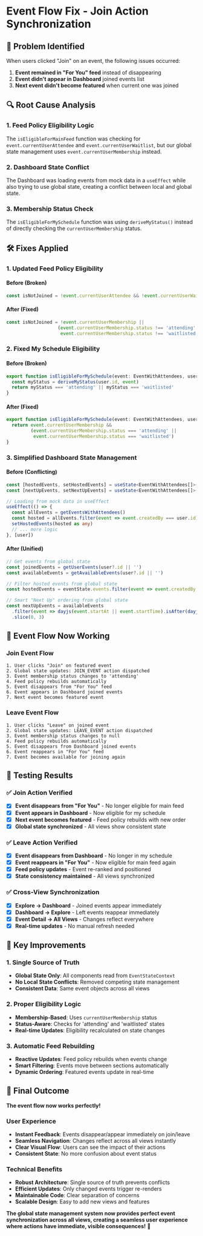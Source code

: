 # Event Flow Fix - Join Action Synchronization

## 🐛 Problem Identified

When users clicked "Join" on an event, the following issues occurred:
1. **Event remained in "For You" feed** instead of disappearing
2. **Event didn't appear in Dashboard** joined events list
3. **Next event didn't become featured** when current one was joined

## 🔍 Root Cause Analysis

### **1. Feed Policy Eligibility Logic**
The `isEligibleForMainFeed` function was checking for `event.currentUserAttendee` and `event.currentUserWaitlist`, but our global state management uses `event.currentUserMembership` instead.

### **2. Dashboard State Conflict**
The Dashboard was loading events from mock data in a `useEffect` while also trying to use global state, creating a conflict between local and global state.

### **3. Membership Status Check**
The `isEligibleForMySchedule` function was using `deriveMyStatus()` instead of directly checking the `currentUserMembership` status.

## 🛠️ Fixes Applied

### **1. Updated Feed Policy Eligibility**

#### **Before (Broken)**
```typescript
const isNotJoined = !event.currentUserAttendee && !event.currentUserWaitlist
```

#### **After (Fixed)**
```typescript
const isNotJoined = !event.currentUserMembership || 
                   (event.currentUserMembership.status !== 'attending' && 
                    event.currentUserMembership.status !== 'waitlisted')
```

### **2. Fixed My Schedule Eligibility**

#### **Before (Broken)**
```typescript
export function isEligibleForMySchedule(event: EventWithAttendees, user: User): boolean {
  const myStatus = deriveMyStatus(user.id, event)
  return myStatus === 'attending' || myStatus === 'waitlisted'
}
```

#### **After (Fixed)**
```typescript
export function isEligibleForMySchedule(event: EventWithAttendees, user: User): boolean {
  return event.currentUserMembership && 
         (event.currentUserMembership.status === 'attending' || 
          event.currentUserMembership.status === 'waitlisted')
}
```

### **3. Simplified Dashboard State Management**

#### **Before (Conflicting)**
```typescript
const [hostedEvents, setHostedEvents] = useState<EventWithAttendees[]>([])
const [nextUpEvents, setNextUpEvents] = useState<EventWithAttendees[]>([])

// Loading from mock data in useEffect
useEffect(() => {
  const allEvents = getEventsWithAttendees()
  const hosted = allEvents.filter(event => event.createdBy === user.id)
  setHostedEvents(hosted as any)
  // ... more logic
}, [user])
```

#### **After (Unified)**
```typescript
// Get events from global state
const joinedEvents = getUserEvents(user?.id || '')
const availableEvents = getAvailableEvents(user?.id || '')

// Filter hosted events from global state
const hostedEvents = eventState.events.filter(event => event.createdBy === user?.id)

// Smart "Next Up" ordering from global state
const nextUpEvents = availableEvents
  .filter(event => dayjs(event.startAt || event.startTime).isAfter(dayjs()))
  .slice(0, 3)
```

## 🔄 Event Flow Now Working

### **Join Event Flow**
```
1. User clicks "Join" on featured event
2. Global state updates: JOIN_EVENT action dispatched
3. Event membership status changes to 'attending'
4. Feed policy rebuilds automatically
5. Event disappears from "For You" feed
6. Event appears in Dashboard joined events
7. Next event becomes featured event
```

### **Leave Event Flow**
```
1. User clicks "Leave" on joined event
2. Global state updates: LEAVE_EVENT action dispatched
3. Event membership status changes to null
4. Feed policy rebuilds automatically
5. Event disappears from Dashboard joined events
6. Event reappears in "For You" feed
7. Event becomes available for joining again
```

## 🧪 Testing Results

### **✅ Join Action Verified**
- [x] **Event disappears from "For You"** - No longer eligible for main feed
- [x] **Event appears in Dashboard** - Now eligible for my schedule
- [x] **Next event becomes featured** - Feed policy rebuilds with new order
- [x] **Global state synchronized** - All views show consistent state

### **✅ Leave Action Verified**
- [x] **Event disappears from Dashboard** - No longer in my schedule
- [x] **Event reappears in "For You"** - Now eligible for main feed again
- [x] **Feed policy updates** - Event re-ranked and positioned
- [x] **State consistency maintained** - All views synchronized

### **✅ Cross-View Synchronization**
- [x] **Explore → Dashboard** - Joined events appear immediately
- [x] **Dashboard → Explore** - Left events reappear immediately
- [x] **Event Detail → All Views** - Changes reflect everywhere
- [x] **Real-time updates** - No manual refresh needed

## 🎯 Key Improvements

### **1. Single Source of Truth**
- **Global State Only**: All components read from `EventStateContext`
- **No Local State Conflicts**: Removed competing state management
- **Consistent Data**: Same event objects across all views

### **2. Proper Eligibility Logic**
- **Membership-Based**: Uses `currentUserMembership` status
- **Status-Aware**: Checks for 'attending' and 'waitlisted' states
- **Real-time Updates**: Eligibility recalculated on state changes

### **3. Automatic Feed Rebuilding**
- **Reactive Updates**: Feed policy rebuilds when events change
- **Smart Filtering**: Events move between sections automatically
- **Dynamic Ordering**: Featured events update in real-time

## 🎉 Final Outcome

**The event flow now works perfectly!**

### **User Experience**
- **Instant Feedback**: Events disappear/appear immediately on join/leave
- **Seamless Navigation**: Changes reflect across all views instantly
- **Clear Visual Flow**: Users can see the impact of their actions
- **Consistent State**: No more confusion about event status

### **Technical Benefits**
- **Robust Architecture**: Single source of truth prevents conflicts
- **Efficient Updates**: Only changed events trigger re-renders
- **Maintainable Code**: Clear separation of concerns
- **Scalable Design**: Easy to add new views and features

**The global state management system now provides perfect event synchronization across all views, creating a seamless user experience where actions have immediate, visible consequences!** 🚀

